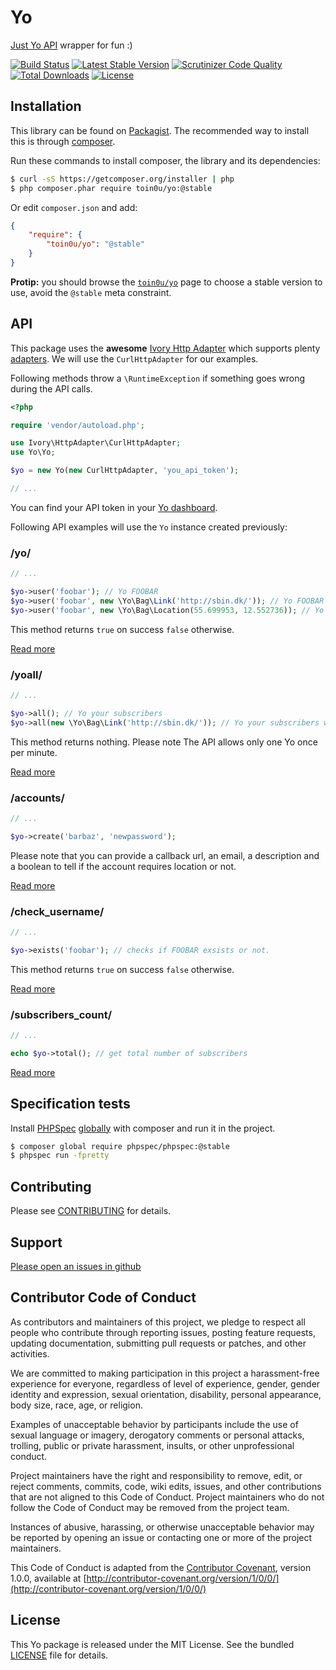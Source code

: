 Yo
==

[Just Yo API](http://docs.justyo.co/v1.0/docs) wrapper for fun :)

[![Build Status](https://secure.travis-ci.org/toin0u/yo.png)](http://travis-ci.org/toin0u/yo)
[![Latest Stable Version](https://poser.pugx.org/toin0u/yo/v/stable.png)](https://packagist.org/packages/toin0u/yo)
[![Scrutinizer Code Quality](https://scrutinizer-ci.com/g/toin0u/yo/badges/quality-score.png?b=master)](https://scrutinizer-ci.com/g/toin0u/yo/?branch=master)
[![Total Downloads](https://poser.pugx.org/toin0u/yo/downloads.png)](https://packagist.org/packages/toin0u/yo)
[![License](https://poser.pugx.org/toin0u/yo/license.svg)](https://packagist.org/packages/toin0u/yo)


Installation
------------

This library can be found on [Packagist](https://packagist.org/packages/toin0u/yo).
The recommended way to install this is through [composer](http://getcomposer.org).

Run these commands to install composer, the library and its dependencies:

```bash
$ curl -sS https://getcomposer.org/installer | php
$ php composer.phar require toin0u/yo:@stable
```

Or edit `composer.json` and add:

```json
{
    "require": {
        "toin0u/yo": "@stable"
    }
}
```

**Protip:** you should browse the
[`toin0u/yo`](https://packagist.org/packages/toin0u/yo)
page to choose a stable version to use, avoid the `@stable` meta constraint.


API
---

This package uses the **awesome** [Ivory Http Adapter](https://github.com/egeloen/ivory-http-adapter) which supports
plenty [adapters](https://github.com/egeloen/ivory-http-adapter/blob/master/doc/adapters.md). We will use the
`CurlHttpAdapter` for our examples.

Following methods throw a `\RuntimeException` if something goes wrong during the API calls.

```php
<?php

require 'vendor/autoload.php';

use Ivory\HttpAdapter\CurlHttpAdapter;
use Yo\Yo;

$yo = new Yo(new CurlHttpAdapter, 'you_api_token');

// ...
```

You can find your API token in your [Yo dashboard](http://dev.justyo.co/).

Following API examples will use the `Yo` instance created previously:

### /yo/ ###

```php
// ...

$yo->user('foobar'); // Yo FOOBAR
$yo->user('foobar', new \Yo\Bag\Link('http://sbin.dk/')); // Yo FOOBAR with a link
$yo->user('foobar', new \Yo\Bag\Location(55.699953, 12.552736)); // Yo FOOBAR with a location
```

This method returns `true` on success `false` otherwise.

[Read more](http://docs.justyo.co/v1.0/docs/yo)

### /yoall/ ###

```php
// ...

$yo->all(); // Yo your subscribers
$yo->all(new \Yo\Bag\Link('http://sbin.dk/')); // Yo your subscribers with a link
```

This method returns nothing. Please note The API allows only one Yo once per minute.

[Read more](http://docs.justyo.co/v1.0/docs/yoall)

### /accounts/ ###

```php
// ...

$yo->create('barbaz', 'newpassword');
```

Please note that you can provide a callback url, an email, a description and a boolean
to tell if the account requires location or not.

[Read more](http://docs.justyo.co/v1.0/docs/accounts)

### /check_username/ ###

```php
// ...

$yo->exists('foobar'); // checks if FOOBAR exsists or not.
```

This method returns `true` on success `false` otherwise.

[Read more](http://docs.justyo.co/v1.0/docs/check_username)

### /subscribers_count/ ###

```php
// ...

echo $yo->total(); // get total number of subscribers
```

[Read more](http://docs.justyo.co/v1.0/docs/subscribers_count)


Specification tests
-------------------

Install [PHPSpec](http://www.phpspec.net/) [globally](https://getcomposer.org/doc/00-intro.md#globally)
with composer and run it in the project.

```bash
$ composer global require phpspec/phpspec:@stable
$ phpspec run -fpretty
```


Contributing
------------

Please see [CONTRIBUTING](https://github.com/toin0u/yo/blob/master/CONTRIBUTING.md) for details.


Support
-------

[Please open an issues in github](https://github.com/toin0u/yo/issues)


Contributor Code of Conduct
---------------------------

As contributors and maintainers of this project, we pledge to respect all people
who contribute through reporting issues, posting feature requests, updating
documentation, submitting pull requests or patches, and other activities.

We are committed to making participation in this project a harassment-free
experience for everyone, regardless of level of experience, gender, gender
identity and expression, sexual orientation, disability, personal appearance,
body size, race, age, or religion.

Examples of unacceptable behavior by participants include the use of sexual
language or imagery, derogatory comments or personal attacks, trolling, public
or private harassment, insults, or other unprofessional conduct.

Project maintainers have the right and responsibility to remove, edit, or reject
comments, commits, code, wiki edits, issues, and other contributions that are
not aligned to this Code of Conduct. Project maintainers who do not follow the
Code of Conduct may be removed from the project team.

Instances of abusive, harassing, or otherwise unacceptable behavior may be
reported by opening an issue or contacting one or more of the project
maintainers.

This Code of Conduct is adapted from the [Contributor
Covenant](http:contributor-covenant.org), version 1.0.0, available at
[http://contributor-covenant.org/version/1/0/0/](http://contributor-covenant.org/version/1/0/0/)


License
-------

This Yo package is released under the MIT License. See the bundled
[LICENSE](https://github.com/toin0u/yo/blob/master/LICENSE) file for details.
